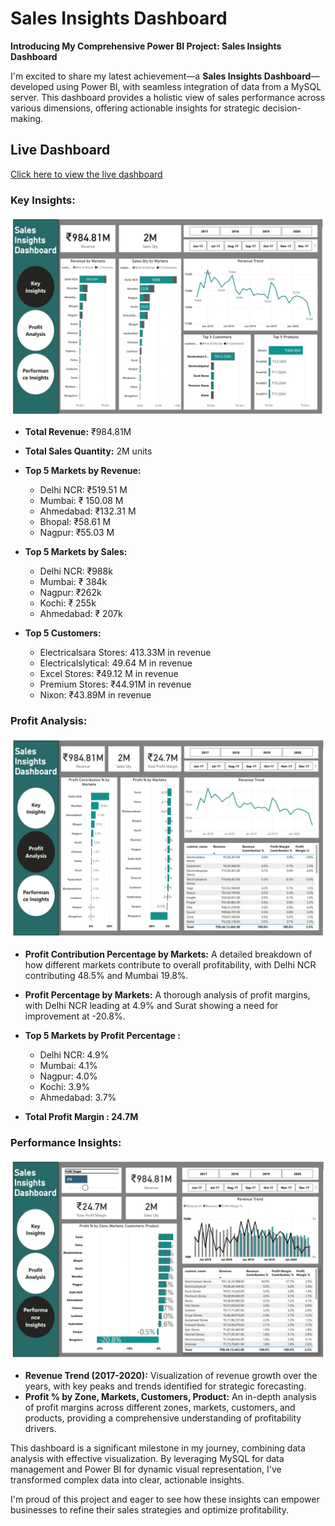 # Sales Insights Dashboard


**Introducing My Comprehensive Power BI Project: Sales Insights Dashboard** 

I'm excited to share my latest achievement—a **Sales Insights Dashboard**—developed using Power BI, with seamless integration of data from a MySQL server. This dashboard provides a holistic view of sales performance across various dimensions, offering actionable insights for strategic decision-making.

## Live Dashboard
[Click here to view the live dashboard](https://app.powerbi.com/view?r=eyJrIjoiYzAyNWY5MzYtNTkyOC00ZGEzLTk5MDQtZGY3NGQwNzMwYTAyIiwidCI6IjMwOTJkZjBiLWRhMjMtNDA1Yi1iZDczLWU5YThmZWEwODM2MSJ9)

### Key Insights:
![Key Insights](https://github.com/inamdarmustafa11/Sales-Insights-Dashboard/blob/d9d5f8037cafbf05bdb35360e1089a42ecef63e3/Key%20Insights.jpeg)


- **Total Revenue:** ₹984.81M
- **Total Sales Quantity:** 2M units
- **Top 5 Markets by Revenue:**
  - Delhi NCR: ₹519.51 M
  - Mumbai: ₹ 150.08 M
  - Ahmedabad: ₹132.31 M
  - Bhopal: ₹58.61 M
  - Nagpur: ₹55.03 M

- **Top 5 Markets by Sales:**
  - Delhi NCR: ₹988k
  - Mumbai: ₹ 384k
  - Nagpur: ₹262k
  - Kochi: ₹ 255k
  - Ahmedabad: ₹ 207k


- **Top 5 Customers:**
  - Electricalsara Stores: 413.33M in revenue
  - Electricalslytical: 49.64 M in revenue
  - Excel Stores: ₹49.12 M in revenue
  - Premium Stores: ₹44.91M in revenue
  - Nixon: ₹43.89M in revenue

### Profit Analysis:
![Profit Analysis](https://github.com/inamdarmustafa11/Sales-Insights-Dashboard/blob/deedd56eea8550837f8298c25c083233f7272d4e/Profit%20Analysis.jpeg)

- **Profit Contribution Percentage by Markets:** A detailed breakdown of how different markets contribute to overall profitability, with Delhi NCR contributing 48.5% and Mumbai 19.8%.
- **Profit Percentage by Markets:** A thorough analysis of profit margins, with Delhi NCR leading at 4.9% and Surat showing a need for improvement at -20.8%.

- **Top 5 Markets by Profit Percentage :**
  - Delhi NCR: 4.9%
  - Mumbai: 4.1%
  - Nagpur: 4.0%
  - Kochi: 3.9%
  - Ahmedabad: 3.7%

- **Total Profit Margin : 24.7M**

### Performance Insights:
![Performance Insights](https://github.com/inamdarmustafa11/Sales-Insights-Dashboard/blob/0d09fcfb6d84a3c46f960e3cbc8e01c6ff876f48/Performance%20Insights.jpeg)

    
- **Revenue Trend (2017-2020):** Visualization of revenue growth over the years, with key peaks and trends identified for strategic forecasting.
- **Profit % by Zone, Markets, Customers, Product:** An in-depth analysis of profit margins across different zones, markets, customers, and products, providing a comprehensive understanding of profitability drivers.

This dashboard is a significant milestone in my journey, combining data analysis with effective visualization. By leveraging MySQL for data management and Power BI for dynamic visual representation, I've transformed complex data into clear, actionable insights.

I'm proud of this project and eager to see how these insights can empower businesses to refine their sales strategies and optimize profitability.


